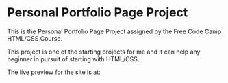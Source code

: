 # Personal Portfolio Page Project

This is the Personal Portfolio Page Project assigned by the Free Code Camp HTML/CSS Course.

This project is one of the starting projects for me and it can help any beginner in pursuit of starting with HTML/CSS.

The live preview for the site is at: 